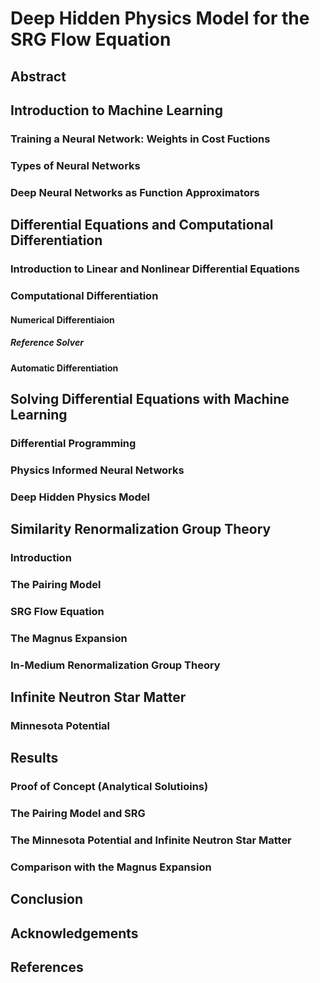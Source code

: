 # Deep Hidden Physics Model for the SRG Flow Equation

 


## Abstract

## Introduction to Machine Learning

### Training a Neural Network: Weights in Cost Fuctions

### Types of Neural Networks

### Deep Neural Networks as Function Approximators

## Differential Equations and Computational Differentiation 

### Introduction to Linear and Nonlinear Differential Equations

### Computational Differentiation

#### Numerical Differentiaion 

##### Reference Solver

#### Automatic Differentiation

## Solving Differential Equations with Machine Learning

### Differential Programming 

### Physics Informed Neural Networks

### Deep Hidden Physics Model

## Similarity Renormalization Group Theory

### Introduction

### The Pairing Model

### SRG Flow Equation

### The Magnus Expansion

### In-Medium Renormalization Group Theory

## Infinite Neutron Star Matter

### Minnesota Potential

## Results

### Proof of Concept (Analytical Solutioins)

### The Pairing Model and SRG

### The Minnesota Potential and Infinite Neutron Star Matter

### Comparison with the Magnus Expansion

## Conclusion

## Acknowledgements

## References


